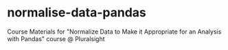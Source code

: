 # normalise-data-pandas
Course Materials for "Normalize Data to Make it Appropriate for an Analysis with Pandas" course @ Pluralsight
